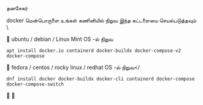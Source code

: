 தனசேகர் 


docker மென்பொருளை உங்கள் கணினியில் நிறுவ இந்த கட்டளையை செயல்படுத்தவும் \

:maple_leaf: ubuntu / debian / Linux Mint OS -ல்  நிறுவ
```
apt install docker.io containerd docker-buildx docker-compose-v2 docker-compose
```
:maple_leaf: fedora / centos / rocky linux / redhat OS -ல்  நிறுவ</
```
dnf install docker docker-buildx docker-cli containerd docker-compose docker-compose-switch
```
:large_blue_circle:
:maple_leaf:

